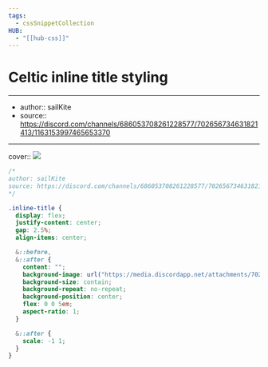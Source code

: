 ```yaml
---
tags:
  - cssSnippetCollection 
HUB:
  - "[[hub-css]]"
---
```

# Celtic inline title styling

---

- author:: sailKite
- source:: https://discord.com/channels/686053708261228577/702656734631821413/1163153997465653370

---

cover:: ![](https://i.imgur.com/cMSMue3.png)

```css
/*
author: sailKite
source: https://discord.com/channels/686053708261228577/702656734631821413/1163153997465653370
*/

.inline-title {
  display: flex;
  justify-content: center;
  gap: 2.5%;
  align-items: center;

  &::before,
  &::after {
    content: "";
    background-image: url("https://media.discordapp.net/attachments/702656734631821413/1163152299464605909/Obsiidan_border_detail.png?ex=653e88fe&is=652c13fe&hm=0213a2468a424a48e898c3a02a621c9e0a102b902fd8fb6e48fa8bd43d8c1cd3&=&width=300&height=147");
    background-size: contain;
    background-repeat: no-repeat;
    background-position: center;
    flex: 0 0 5em;
    aspect-ratio: 1;
  }

  &::after {
    scale: -1 1;
  }
}
```
